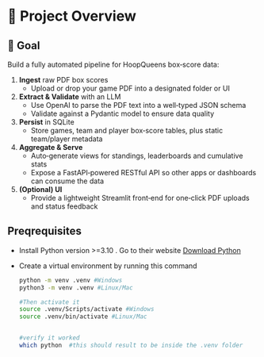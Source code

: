 # 🏀 Project Overview

## 🎯 Goal

Build a fully automated pipeline for HoopQueens box‑score data:

1. **Ingest** raw PDF box scores
   - Upload or drop your game PDF into a designated folder or UI
2. **Extract & Validate** with an LLM
   - Use OpenAI to parse the PDF text into a well‑typed JSON schema
   - Validate against a Pydantic model to ensure data quality
3. **Persist** in SQLite
   - Store games, team and player box‑score tables, plus static team/player metadata
4. **Aggregate & Serve**
   - Auto‑generate views for standings, leaderboards and cumulative stats
   - Expose a FastAPI‑powered RESTful API so other apps or dashboards can consume the data
5. **(Optional) UI**
   - Provide a lightweight Streamlit front‑end for one‑click PDF uploads and status feedback

## Preqrequisites

- Install Python version >=3.10 . Go to their website [Download Python](https://www.python.org/downloads/)
- Create a virtual environment by running this command

  ```bash
  python -m venv .venv #Windows
  python3 -m venv .venv #Linux/Mac

  #Then activate it
  source .venv/Scripts/activate #Windows
  source .venv/bin/activate #Linux/Mac


  #verify it worked
  which python  #this should result to be inside the .venv folder
  ```
